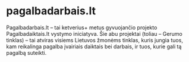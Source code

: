 # pagalbadarbais.lt
Pagalbadarbais.lt – tai ketverius+ metus gyvuojančio projekto Pagalbadaiktais.lt vystymo iniciatyva. Šie abu projektai (toliau – Gerumo tinklas) – tai atviras visiems Lietuvos žmonėms tinklas, kuris jungia tuos, kam reikalinga pagalba įvairiais daiktais bei darbais, ir tuos, kurie gali tą pagalbą suteikti.
